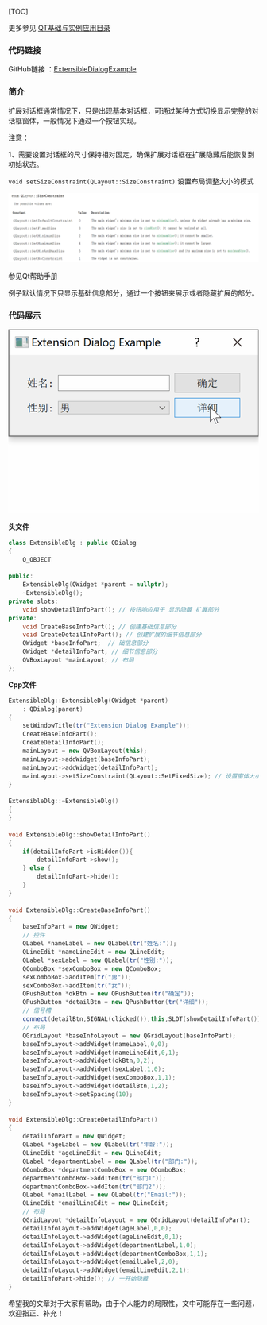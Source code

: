[TOC]

更多参见
[QT基础与实例应用目录](https://blog.csdn.net/leacock1991/article/details/118662440)

### 代码链接

GitHub链接 ：[ExtensibleDialogExample](https://github.com/lichangke/QT/tree/main/CodeDemo/CH4/CH406/ExtensibleDialogExample)

### 简介

扩展对话框通常情况下，只是出现基本对话框，可通过某种方式切换显示完整的对话框窗体，一般情况下通过一个按钮实现。

注意：

1、需要设置对话框的尺寸保持相对固定，确保扩展对话框在扩展隐藏后能恢复到初始状态。

`void setSizeConstraint(QLayout::SizeConstraint)` 设置布局调整大小的模式

![image-20220520233338013](Pictures/QT基础之可扩展对话框/A_QT基础之可扩展对话框.png)

参见Qt帮助手册

例子默认情况下只显示基础信息部分，通过一个按钮来展示或者隐藏扩展的部分。



### 代码展示

![B_QT基础之可扩展对话框](Pictures/QT基础之可扩展对话框/B_QT基础之可扩展对话框.gif)

**头文件**

```cpp
class ExtensibleDlg : public QDialog
{
    Q_OBJECT

public:
    ExtensibleDlg(QWidget *parent = nullptr);
    ~ExtensibleDlg();
private slots:
    void showDetailInfoPart(); // 按钮响应用于 显示隐藏 扩展部分
private:
    void CreateBaseInfoPart(); // 创建基础信息部分
    void CreateDetailInfoPart(); // 创建扩展的细节信息部分
    QWidget *baseInfoPart;  // 础信息部分
    QWidget *detailInfoPart; // 细节信息部分
    QVBoxLayout *mainLayout; // 布局
};
```



**Cpp文件**

```cpp
ExtensibleDlg::ExtensibleDlg(QWidget *parent)
    : QDialog(parent)
{
    setWindowTitle(tr("Extension Dialog Example"));
    CreateBaseInfoPart();
    CreateDetailInfoPart();
    mainLayout = new QVBoxLayout(this);
    mainLayout->addWidget(baseInfoPart);
    mainLayout->addWidget(detailInfoPart);
    mainLayout->setSizeConstraint(QLayout::SetFixedSize); // 设置窗体大小固定，不能通过拖拽改变大小
}

ExtensibleDlg::~ExtensibleDlg()
{
}

void ExtensibleDlg::showDetailInfoPart()
{
    if(detailInfoPart->isHidden()){
        detailInfoPart->show();
    } else {
        detailInfoPart->hide();
    }
}

void ExtensibleDlg::CreateBaseInfoPart()
{
    baseInfoPart = new QWidget;
    // 控件
    QLabel *nameLabel = new QLabel(tr("姓名:"));
    QLineEdit *nameLineEdit = new QLineEdit;
    QLabel *sexLabel = new QLabel(tr("性别:"));
    QComboBox *sexComboBox = new QComboBox;
    sexComboBox->addItem(tr("男"));
    sexComboBox->addItem(tr("女"));
    QPushButton *okBtn = new QPushButton(tr("确定"));
    QPushButton *detailBtn = new QPushButton(tr("详细"));
    // 信号槽
    connect(detailBtn,SIGNAL(clicked()),this,SLOT(showDetailInfoPart()));
    // 布局
    QGridLayout *baseInfoLayout = new QGridLayout(baseInfoPart);
    baseInfoLayout->addWidget(nameLabel,0,0);
    baseInfoLayout->addWidget(nameLineEdit,0,1);
    baseInfoLayout->addWidget(okBtn,0,2);
    baseInfoLayout->addWidget(sexLabel,1,0);
    baseInfoLayout->addWidget(sexComboBox,1,1);
    baseInfoLayout->addWidget(detailBtn,1,2);
    baseInfoLayout->setSpacing(10);
}

void ExtensibleDlg::CreateDetailInfoPart()
{
    detailInfoPart = new QWidget;
    QLabel *ageLabel = new QLabel(tr("年龄:"));
    QLineEdit *ageLineEdit = new QLineEdit;
    QLabel *departmentLabel = new QLabel(tr("部门:"));
    QComboBox *departmentComboBox = new QComboBox;
    departmentComboBox->addItem(tr("部门1"));
    departmentComboBox->addItem(tr("部门2"));
    QLabel *emailLabel = new QLabel(tr("Email:"));
    QLineEdit *emailLineEdit = new QLineEdit;
    // 布局
    QGridLayout *detailInfoLayout = new QGridLayout(detailInfoPart);
    detailInfoLayout->addWidget(ageLabel,0,0);
    detailInfoLayout->addWidget(ageLineEdit,0,1);
    detailInfoLayout->addWidget(departmentLabel,1,0);
    detailInfoLayout->addWidget(departmentComboBox,1,1);
    detailInfoLayout->addWidget(emailLabel,2,0);
    detailInfoLayout->addWidget(emailLineEdit,2,1);
    detailInfoPart->hide(); // 一开始隐藏
}
```





希望我的文章对于大家有帮助，由于个人能力的局限性，文中可能存在一些问题，欢迎指正、补充！

